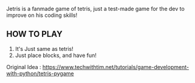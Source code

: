 Jetris is a fanmade game of tetris, just a test-made game for the dev to improve on his coding skills!
## HOW TO PLAY
1. It's Just same as tetris!
2. Just place blocks, and have fun!

Original Idea : https://www.techwithtim.net/tutorials/game-development-with-python/tetris-pygame
